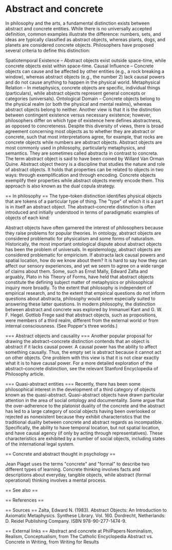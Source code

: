 # Abstract and concrete

In philosophy and the arts, a fundamental distinction exists between abstract and concrete entities. While there is no universally accepted definition, common examples illustrate the difference: numbers, sets, and ideas are typically classified as abstract objects, whereas plants, dogs, and planets are considered concrete objects.
Philosophers have proposed several criteria to define this distinction:

Spatiotemporal Existence – Abstract objects exist outside space-time, while concrete objects exist within space-time.
Causal Influence – Concrete objects can cause and be affected by other entities (e.g., a rock breaking a window), whereas abstract objects (e.g., the number 2) lack causal powers and do not cause anything to happen in the physical world.
Metaphysical Relation – In metaphysics, concrete objects are specific, individual things (particulars), while abstract objects represent general concepts or categories (universals).
Ontological Domain – Concrete objects belong to the physical realm (or both the physical and mental realms), whereas abstract objects belong to neither.
Another view is that it is the distinction between contingent existence versus necessary existence; however, philosophers differ on which type of existence here defines abstractness, as opposed to concreteness. Despite this diversity of views, there is broad agreement concerning most objects as to whether they are abstract or concrete, such that most interpretations agree, for example, that rocks are concrete objects while numbers are abstract objects.
Abstract objects are most commonly used in philosophy, particularly metaphysics, and semantics. They are sometimes called abstracta in contrast to concreta. The term abstract object is said to have been coined by Willard Van Orman Quine. Abstract object theory is a discipline that studies the nature and role of abstract objects. It holds that properties can be related to objects in two ways: through exemplification and through encoding. Concrete objects exemplify their properties while abstract objects merely encode them. This approach is also known as the dual copula strategy.


== In philosophy ==
The type–token distinction identifies physical objects that are tokens of a particular type of thing.  The "type" of which it is a part is in itself an abstract object. The abstract–concrete distinction is often introduced and initially understood in terms of paradigmatic examples of objects of each kind:

Abstract objects have often garnered the interest of philosophers because they raise problems for popular theories. In ontology, abstract objects are considered problematic for physicalism and some forms of naturalism. Historically, the most important ontological dispute about abstract objects has been the problem of universals. In epistemology, abstract objects are considered problematic for empiricism. If abstracta lack causal powers and spatial location, how do we know about them? It is hard to say how they can affect our sensory experiences, and yet we seem to agree on a wide range of claims about them.
Some, such as Ernst Mally, Edward Zalta and arguably, Plato in his Theory of Forms, have held that abstract objects constitute the defining subject matter of metaphysics or philosophical inquiry more broadly. To the extent that philosophy is independent of empirical research, and to the extent that empirical questions do not inform questions about abstracta, philosophy would seem especially suited to answering these latter questions.
In modern philosophy, the distinction between abstract and concrete was explored by Immanuel Kant and G. W. F. Hegel.
Gottlob Frege said that abstract objects, such as propositions, were members of a third realm, different from the external world or from internal consciousness. (See Popper's three worlds.)


=== Abstract objects and causality ===
Another popular proposal for drawing the abstract–concrete distinction contends that an object is abstract if it lacks causal power. A causal power has the ability to affect something causally. Thus, the empty set is abstract because it cannot act on other objects. One problem with this view is that it is not clear exactly what it is to have causal power. For a more detailed exploration of the abstract–concrete distinction, see the relevant Stanford Encyclopedia of Philosophy article.


=== Quasi-abstract entities ===
Recently, there has been some philosophical interest in the development of a third category of objects known as the quasi-abstract.  Quasi-abstract objects have drawn particular attention in the area of social ontology and documentality. Some argue that the over-adherence to the platonist duality of the concrete and the abstract has led to a large category of social objects having been overlooked or rejected as nonexistent because they exhibit characteristics that the traditional duality between concrete and abstract regards as incompatible. Specifically, the ability to have temporal location, but not spatial location, and have causal agency (if only by acting through representatives). These characteristics are exhibited by a number of social objects, including states of the international legal system.


== Concrete and abstract thought in psychology ==

Jean Piaget uses the terms "concrete" and "formal" to describe two different types of learning. Concrete thinking involves facts and descriptions about everyday, tangible objects, while abstract (formal operational) thinking involves a mental process.


== See also ==


== References ==


== Sources ==
Zalta, Edward N. (1983). Abstract Objects: An Introduction to Axiomatic Metaphysics. Synthese Library. Vol. 160. Dordrecht, Netherlands: D. Reidel Publishing Company. ISBN 978-90-277-1474-9.


== External links ==
Abstract and concrete at PhilPapers
Nominalism, Realism, Conceptualism, from The Catholic Encyclopedia
Abstract vs. Concrete in Writing, from Writing for Results